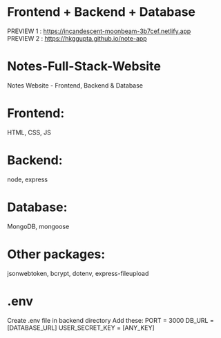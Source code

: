 # Frontend + Backend + Database
  PREVIEW 1 : https://incandescent-moonbeam-3b7cef.netlify.app  
  PREVIEW 2 : https://hkggupta.github.io/note-app

# Notes-Full-Stack-Website
 Notes Website - Frontend, Backend & Database
# Frontend: 
  HTML, CSS, JS
# Backend:
  node, express
# Database:
   MongoDB, mongoose
# Other packages:
   jsonwebtoken, bcrypt, dotenv, express-fileupload
# .env
  Create .env file in backend directory
  Add these: 
           PORT = 3000
           DB_URL = [DATABASE_URL]
           USER_SECRET_KEY = [ANY_KEY]
